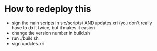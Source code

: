 # How to redeploy this

- sign the main scripts in src/scripts/ AND updates.xri (you don't really have to do it twice, but it makes it easier)
- change the version number in build.sh
- run ./build.sh
- sign updates.xri
